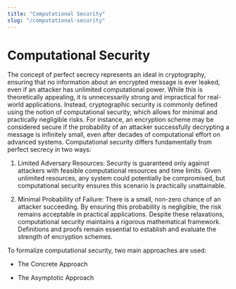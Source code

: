 ```yaml
---
title: "Computational Security"
slug: "/computational-security"
---
```

# Computational Security

The concept of perfect secrecy represents an ideal in cryptography, ensuring
that no information about an encrypted message is ever leaked, even if an
attacker has unlimited computational power. While this is theoretically
appealing, it is unnecessarily strong and impractical for real-world
applications.
Instead, cryptographic security is commonly defined using the notion of
computational security, which allows for minimal and practically negligible
risks. For instance, an encryption scheme may be considered secure if the
probability of an attacker successfully decrypting a message is infinitely small,
even after decades of computational effort on advanced systems.
Computational security differs fundamentally from perfect secrecy in two ways:
1. Limited Adversary Resources: Security is guaranteed only against attackers with   feasible computational resources and time limits. Given unlimited resources, any system could potentially be compromised, but computational security ensures this scenario is practically unattainable.

2. Minimal Probability of Failure: There is a small, non-zero chance of an attacker succeeding. By ensuring this probability is negligible, the risk remains acceptable in practical applications. Despite these relaxations, computational security maintains a rigorous mathematical framework. Definitions and proofs remain essential to establish and evaluate the strength of encryption schemes.

To formalize computational security, two main approaches are used:

- The Concrete Approach

- The Asymptotic Approach

